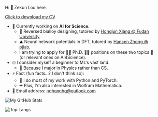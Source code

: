 Hi 👋 Zekun Lou here.

[Click to download my CV](https://github.com/nqhq-lou/nqhq-lou/raw/main/ZekunLou_CV_latest.pdf)


- 🏃‍ Currently working on **AI for Science**.
    - 🔁 Reversed bialloy designing, tutored by [Hongjun Xiang @ Fudan University](https://scholar.google.com/citations?hl=zh-CN&user=5GcATiIAAAAJ).
    - ⛰️ Neural network potentials in DFT, tutored by [Hansen Zhong @ pjlab](https://www.semanticscholar.org/author/Han-Sen-Zhong/28497379).
    - I am trying to apply for 👨‍🎓 Ph.D. 👨‍🎓 positions on these two topics 🔬 (or relevant ones on AI4Science).
- 🙄 I consider myself a beginner to ML's vast land.
    - 🤔 Because I major in Physics rather than CS.
- ⚡ Fact (fun facts...? I don't think so):
    - 🔧 I do most of my work with Python and PyTorch.
    - ➕ Plus, I'm also interested in Wolfram Mathematica.
- 📧 Email address: [nqhqnqhq@outlook.com](mailto:nqhqnqhq@outlook.com)

![My GitHub Stats](https://github-readme-stats.vercel.app/api?username=nqhq-lou&show_icons=true)

![Top Langs](https://github-readme-stats.vercel.app/api/top-langs/?username=nqhq-lou&layout=compact)

<!--
**nqhq-lou/nqhq-lou** is a ✨ _special_ ✨ repository because its `README.md` (this file) appears on your GitHub profile.

Here are some ideas to get you started:

- 🔭 I’m currently working on ...
- 🌱 I’m currently learning ...
- 👯 I’m looking to collaborate on ...
- 🤔 I’m looking for help with ...
- 💬 Ask me about ...
- 📫 How to reach me: ...
- 😄 Pronouns: ...
- ⚡ Fun fact: ...
-->
